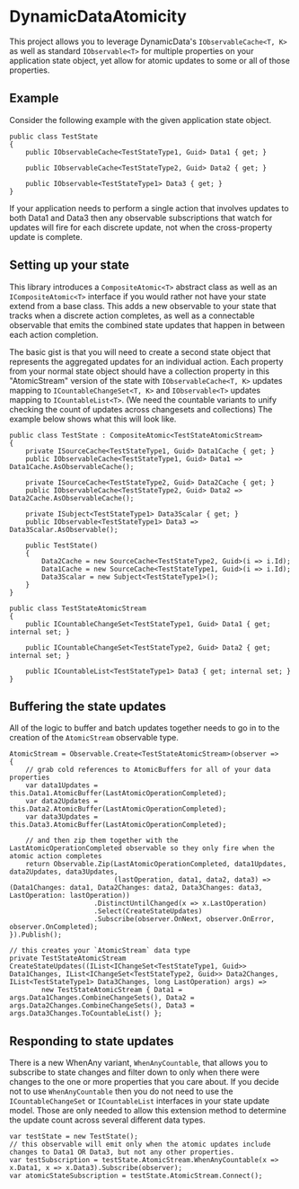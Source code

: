 # DynamicDataAtomicity
This project allows you to leverage DynamicData's `IObservableCache<T, K>` as well as standard `IObservable<T>` for multiple properties on your application state object, yet allow for atomic updates to some or all of those properties.

## Example
Consider the following example with the given application state object.
```
public class TestState
{
    public IObservableCache<TestStateType1, Guid> Data1 { get; }

    public IObservableCache<TestStateType2, Guid> Data2 { get; }

    public IObservable<TestStateType1> Data3 { get; }
}
```

If your application needs to perform a single action that involves updates to both Data1 and Data3 then any observable subscriptions that watch for updates will fire for each discrete update, not when the cross-property update is complete.

## Setting up your state
This library introduces a `CompositeAtomic<T>` abstract class as well as an `ICompositeAtomic<T>` interface if you would rather not have your state extend from a base class.  This adds a new observable to your state that tracks when a discrete action completes, as well as a connectable observable that emits the combined state updates that happen in between each action completion.

The basic gist is that you will need to create a second state object that represents the aggregated updates for an individual action.  Each property from your normal state object should have a collection property in this "AtomicStream" version of the state with `IObservableCache<T, K>` updates mapping to `ICountableChangeSet<T, K>` and `IObservable<T>` updates mapping to `ICountableList<T>`.  (We need the countable variants to unify checking the count of updates across changesets and collections)
The example below shows what this will look like.

```
public class TestState : CompositeAtomic<TestStateAtomicStream>
{
    private ISourceCache<TestStateType1, Guid> Data1Cache { get; }
    public IObservableCache<TestStateType1, Guid> Data1 => Data1Cache.AsObservableCache();

    private ISourceCache<TestStateType2, Guid> Data2Cache { get; }
    public IObservableCache<TestStateType2, Guid> Data2 => Data2Cache.AsObservableCache();

    private ISubject<TestStateType1> Data3Scalar { get; }
    public IObservable<TestStateType1> Data3 => Data3Scalar.AsObservable();

    public TestState()
    {
        Data2Cache = new SourceCache<TestStateType2, Guid>(i => i.Id);
        Data1Cache = new SourceCache<TestStateType1, Guid>(i => i.Id);
        Data3Scalar = new Subject<TestStateType1>();
    }
}

public class TestStateAtomicStream
{
    public ICountableChangeSet<TestStateType1, Guid> Data1 { get; internal set; }

    public ICountableChangeSet<TestStateType2, Guid> Data2 { get; internal set; }

    public ICountableList<TestStateType1> Data3 { get; internal set; }
}
```

## Buffering the state updates
All of the logic to buffer and batch updates together needs to go in to the creation of the `AtomicStream` observable type.

```
AtomicStream = Observable.Create<TestStateAtomicStream>(observer =>
{
    // grab cold references to AtomicBuffers for all of your data properties
    var data1Updates = this.Data1.AtomicBuffer(LastAtomicOperationCompleted);
    var data2Updates = this.Data2.AtomicBuffer(LastAtomicOperationCompleted);
    var data3Updates = this.Data3.AtomicBuffer(LastAtomicOperationCompleted);

    // and then zip them together with the LastAtomicOperationCompleted observable so they only fire when the atomic action completes
    return Observable.Zip(LastAtomicOperationCompleted, data1Updates, data2Updates, data3Updates,
                          (lastOperation, data1, data2, data3) => (Data1Changes: data1, Data2Changes: data2, Data3Changes: data3, LastOperation: lastOperation))
                     .DistinctUntilChanged(x => x.LastOperation)
                     .Select(CreateStateUpdates)
                     .Subscribe(observer.OnNext, observer.OnError, observer.OnCompleted);
}).Publish();

// this creates your `AtomicStream` data type
private TestStateAtomicStream CreateStateUpdates((IList<IChangeSet<TestStateType1, Guid>> Data1Changes, IList<IChangeSet<TestStateType2, Guid>> Data2Changes, IList<TestStateType1> Data3Changes, long LastOperation) args) => 
        new TestStateAtomicStream { Data1 = args.Data1Changes.CombineChangeSets(), Data2 = args.Data2Changes.CombineChangeSets(), Data3 = args.Data3Changes.ToCountableList() };
```

## Responding to state updates
There is a new WhenAny variant, `WhenAnyCountable`, that allows you to subscribe to state changes and filter down to only when there were changes to the one or more properties that you care about.  If you decide not to use `WhenAnyCountable` then you do not need to use the `ICountableChangeSet` or `ICountableList` interfaces in your state update model.  Those are only needed to allow this extension method to determine the update count across several different data types.

```
var testState = new TestState();
// this observable will emit only when the atomic updates include changes to Data1 OR Data3, but not any other properties.
var testSubscription = testState.AtomicStream.WhenAnyCountable(x => x.Data1, x => x.Data3).Subscribe(observer);
var atomicStateSubscription = testState.AtomicStream.Connect();
```
